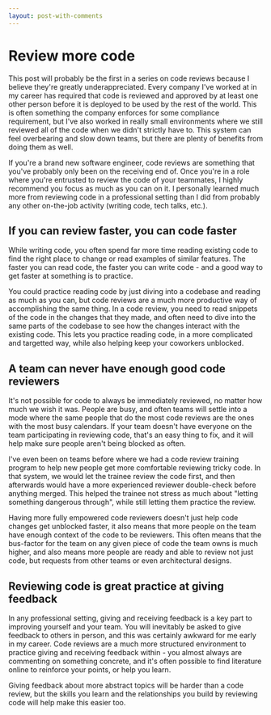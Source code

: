 ```yaml
---
layout: post-with-comments
---
```

# Review more code 

This post will probably be the first in a series on code reviews because I believe they're greatly underappreciated.
Every company I've worked at in my career has required that code is reviewed and approved by at least one other person before it is deployed to be used by the rest of the world.
This is often something the company enforces for some compliance requirement, but I've also worked in really small environments where we still reviewed all of the code when we didn't strictly have to.
This system can feel overbearing and slow down teams, but there are plenty of benefits from doing them as well.

If you're a brand new software engineer, code reviews are something that you've probably only been on the receiving end of.
Once you're in a role where you're entrusted to review the code of your teammates, I highly recommend you focus as much as you can on it. 
I personally learned much more from reviewing code in a professional setting than I did from probably any other on-the-job activity (writing code, tech talks, etc.).

## If you can review faster, you can code faster

While writing code, you often spend far more time reading existing code to find the right place to change or read examples of similar features.
The faster you can read code, the faster you can write code - and a good way to get faster at something is to practice.

You could practice reading code by just diving into a codebase and reading as much as you can, but code reviews are a much more productive way of accomplishing the same thing.
In a code review, you need to read snippets of the code in the changes that they made, and often need to dive into the same parts of the codebase to see how the changes interact with the existing code.
This lets you practice reading code, in a more complicated and targetted way, while also helping keep your coworkers unblocked. 

## A team can never have enough good code reviewers

It's not possible for code to always be immediately reviewed, no matter how much we wish it was.
People are busy, and often teams will settle into a mode where the same people that do the most code reviews are the ones with the most busy calendars.
If your team doesn't have everyone on the team participating in reviewing code, that's an easy thing to fix, and it will help make sure people aren't being blocked as often.

I've even been on teams before where we had a code review training program to help new people get more comfortable reviewing tricky code. 
In that system, we would let the trainee review the code first, and then afterwards would have a more experienced reviewer double-check before anything merged.
This helped the trainee not stress as much about "letting something dangerous through", while still letting them practice the review.

Having more fully empowered code reviewers doesn't just help code changes get unblocked faster, it also means that more people on the team have enough context of the code to be reviewers.
This often means that the bus-factor for the team on any given piece of code the team owns is much higher, and also means more people are ready and able to review not just code, but requests from other teams or even architectural designs.
 
## Reviewing code is great practice at giving feedback

In any professional setting, giving and receiving feedback is a key part to improving yourself and your team. 
You will inevitably be asked to give feedback to others in person, and this was certainly awkward for me early in my career.
Code reviews are a much more structured environment to practice giving and receiving feedback within - you almost always are commenting on something concrete, and it's often possible to find literature online to reinforce your points, or help you learn. 

Giving feedback about more abstract topics will be harder than a code review, but the skills you learn and the relationships you build by reviewing code will help make this easier too.

